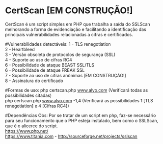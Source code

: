 # CertScan [EM CONSTRUÇÃO!]
CertScan é um script simples em PHP que trabalha a saída do SSLScan melhorando a forma de evidenciação e facilitando a identificação das principais vulnerabilidades relacionadas a cifras e certificados. 

#Vulnerabilidades detectáveis:
1 - TLS renegotiation<br>
2 - Heartbleed<br>
3 - Versão obsoleta de protocolos de segurança (SSL)<br>
4 - Suporte ao uso de cifras RC4<br>
6 - Possibilidade de ataque BEAST SSL/TLS<br>
6 - Possibilidade de ataque FREAK SSL<br>
7 - Suporte ao uso de cifras anônimas [EM CONSTRUÇÃO!]<br>
8 - Assinatura do certificado<br>

#Formas de uso:
php certscan.php www.alvo.com (Verificará todas as possibilidades citadas)<br>
php certscan.php www.alvo.com -1,4 (Verificará as possibilidades 1 [TLS renegotiation] e 4 [Cifras RC4])<br>

#Dependências 
Obs: Por se tratar de um script em php, faz-se necessário para  seu funcionamento que o PHP esteja instalado, bem como o SSLScan, que é o alicerce do script. <br>
https://www.php.net/<br>
https://www.titania.com  -  http://sourceforge.net/projects/sslscan
